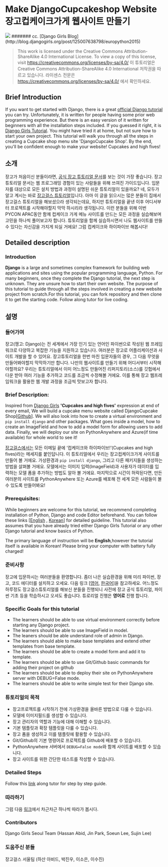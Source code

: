 # Make DjangoCupcakeshop Website 장고컵케이크가게 웹사이트 만들기

<img src="http://66.media.tumblr.com/3d6a31f762235a08c4a72ddb96f27541/tumblr_inline_ns1to5OQuZ1rlmf6c_500.jpg">
####### cc. [Django Girls Blog](http://blog.djangogirls.org/post/125007638798/europython2015)

> This work is licensed under the Creative Commons Attribution-ShareAlike 4.0 International License. To view a copy of this license, visit https://creativecommons.org/licenses/by-sa/4.0/
> 이 튜토리얼은 Creative Commons Attribution-ShareAlike 4.0 International 저작권을 따르고 있습니다. 라이센스 전문은 https://creativecommons.org/licenses/by-sa/4.0/ 에서 확인하세요.

## Brief Introduction 
If you want to get started with Django, there is a great [official Django tutorial](https://docs.djangoproject.com/en/1.9/intro/tutorial01/) you can try. Unfortunately, it is written for people having some prior web programming experience. But there is an easy version of it written for beginners with all the installation steps included. If you guessed it right, it is [Django Girls Tutorial](http://tutorial.djangogirls.org/). You might have tried it at home, but not sure how to start your own project. This tutorial will walk you through all the steps in creating a Cupcake shop menu site 'DjangoCupcake Shop'. By the end, you'll be confident enough to make your website! Cupcakes and high fives!

## 소개
장고가 처음이신 분들이라면, [공식 장고 튜토리얼 문서](https://docs.djangoproject.com/en/1.9/intro/tutorial01/)를 보는 것이 가장 좋습니다. 장고 튜토리얼 문서는 웹 프로그래밍 경험이 있는 사람들을 위해 쓰여진 가이드입니다. 입문자를 대상으로 모든 설치 방법과 과정이 설명된 쉬운 튜토리얼이 있을까요? 네, 모두가 알고 계시는 바로 [장고걸스 튜토리얼](http://tutorial.djangogirls.org/)입니다. 아마 이 글을 읽으시는 많은 분들이 집에서 장고걸스 튜토리얼을 해보셨으라 생각되는데요, 하지만 튜토리얼을 끝낸 이후 어디서부터 프로젝트를 시작해야할지 막막 하시리라 생각됩니다. 이런 분들을 위해 이번 PYCON APAC동안 함께 컵케이크 가게 메뉴 사이트를 만드는 모든 과정을 실습해보며 고민을 하나씩 풀어보고자 합니다. 튜토리얼을 함께 실습하시면서 나도 웹사이트를 만들 수 있다는 자신감을 가지게 되실 거에요! 그럼 컵케이크와 하이파이브 해봅시다!

## Detailed description 

### Introduction 
**Django** is a large and sometimes complex framework for building web applications and sites using the popular programming language, Python. For many beginners, once they complete the Django tutorial, the next step is unknown. They are unsure how to start their own website. The purpose of this tutorial to guide through all the steps involved in creating a new website project from scratch.For this tutorial, you can fork repository and then clone it to get the starting code. Follow along tutor for live coding.

## 설명

### 들어가며
장고(쟁고: Django)는 전 세계에서 가장 인기 있는 언어인 파이썬으로 작성된 웹 프레임워크로 다양하고 복잡한 기능을 지원하고 있습니다. 여러분은 장고로 어플리케이션과 사이트 개발을 할 수 있어요. 장고튜토리얼을 한번 마친 입문자들의 경우, 그 다음 무엇을 만들어봐야할지 막막하기만 합니다. 나만의 웹사이트를 만들기 위해 어디서부터 시작해야할까요? 우리는 튜토리얼에서 이미 어느정도 만들어진 리퍼지토리(소스)를 깃헙에서 다운 받아 여러 기능을 추가하고 코드를 조금씩 수정해볼 거에요. 이를 통해 장고 웹프레임워크을 활용한 웹 개발 과정을 조금씩 맛보고자 합니다.


### Brief Description:

Inspired from [Django Girls](https://www.djangogirls.org) **'Cupcakes and high fives'** expression at end of every email, We will build a cupcake menu website called DjangoCupcake Shop[[Github](https://github.com/DjangoGirlsSeoul/djangocupcakeshop)]. We will also look into how to create a virtual environment and `pip install django` and other packages. What goes inside a model, how to create an ImageField and how to add a model form for allowing users to add data. Finally, we will deploy our site on PythonAnywhere and Azure(if time available) for whole world to see it!

[장고걸스에서는](https://www.djangogirls.org) 모든 이메일 끝에 ‘컵케이크와 하이파이브!’(Cupcakes and high fives)라는 메세지를 붙인답니다. 이 튜토리얼에서 우리는 장고컵케이크가게 사이트를 만들어 볼 거에요. 가상환경과 `pip install django`, 그리고 다른 패키지들을 생성하는 방법을 살펴볼 거에요. 모델에서는 이미지 입력(ImageField)과 사용자가 데이터를 입력하는 모델 폼을 추가하는 방법도 알아 볼 거에요. 마지막으로 시간이 허락된다면, 만든 여러분의 사이트를 PythonAnywhere 또는 Azure를 배포해 전 세계 모든 사람들이 볼 수 있도록 만들어봐요!


### Prerequisites:

While beginners are welcome for this tutorial, we recommend completing installation of Python, Django and code Editor beforehand. You can follow these links [[English](http://tutorial.djangogirls.org/en/installation/) , [Korean](https://djangogirlsseoul.gitbooks.io/tutorial/content/installation/)] for detailed guideline. This tutorial also assumes that you have already tried either Django Girls Tutorial or any other Django tutorial and know basics of Python. 

The primary language of instruction will be **English**,however the tutorial itself is available in Korean!  Please bring your computer with battery fully charged!

### 준비사항

장고에 입문하시는 여러분들을 환영합니다. 좀더 나은 실습환경을 위해 미리 파이썬, 장고, 코드 에디터를 설치하고 오세요. 다음 링크 [[영어](http://tutorial.djangogirls.org/en/installation/), [한국어](https://djangogirlsseoul.gitbooks.io/tutorial/content/installation/)]을 참고하세요. 어느정도 하루정도 장고걸스튜토리얼를 해보신 분들을 진행되니 사전에 장고 공식 튜토리얼, 파이썬 기초 등을 학습하시고 오셔도 좋습니다. 
튜로리얼 진행은 **영어로** 진행 합니다.

### Specific Goals for this tutorial 
- The learners should be able to use virtual environment correctly before starting any Django project.
- The learners should be able to use ImageField in model.
- The leaners should be able understand role of admin in Django.
- The learners should able to make base templates and extend other templates from base template.
- The learners should be able to create a model form and add it to template.
- The learners should be able to use Git/Github basic commands for adding their project on github
- The learners should be able to deploy their site on PythonAnywhere server with DEBUG=False mode.
- The learners should be able to write simple test for their Django site.

### 튜토리얼의 목적
- 장고프로젝트를 시작하기 전에 가상환경을 올바른 방법으로 다룰 수 있습니다.
- 모델에 이미지필드를 생성할 수 있습니다.
- 장고 관리자의 역할과 기능에 대해 이해할 수 있습니다.
- 기본 템플릿과 확장 템플릿을 다룰 수 있습니다.
- 장고 폼을 생성하고 이를 템플릿에 활용할 수 있습니다.
- Git/Github의 기본 명령어로 프로젝트를 Github에 배포할 수 있습니다.
- PythonAnywhere 서버에서 `DEBUG=False mode`와 함께 사이트를 배포할 수 있습니다.
- 장고 사이트를 위한 간단한 테스트를 작성할 수 있습니다.

### Detailed Steps 

Follow this [link](https://www.gitbook.com/book/djangogirlsseoul/-djangocupcakeshop/details) along tutor for step by step guide.

### 따라하기
그럼 다음 [링크](https://www.gitbook.com/book/djangogirlsseoul/-djangocupcakeshop/details)에서 차근차근 하나씩 따라가 봅시다.

### Contributors
Django Girls Seoul Team (Hassan Abid, Jin Park, Soeun Lee, Sujin Lee)

### 도움주신 분들
장고걸스 서울팀 (하산 아비드, 박진우, 이소은, 이수진)
